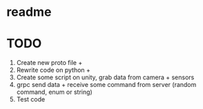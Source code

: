 # readme

# TODO

1. Create new proto file +
2. Rewrite code on python +
3. Create some script on unity, grab data from camera + sensors
4. grpc send data + receive some command from server (random command, enum or string)
5. Test code
